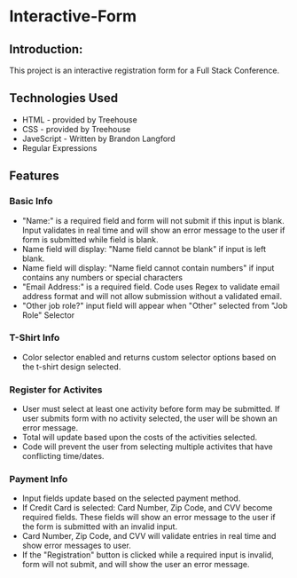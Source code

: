 # Interactive-Form
## Introduction:
This project is an interactive registration form for a Full Stack Conference.


## Technologies Used
* HTML - provided by Treehouse
* CSS - provided by Treehouse 
* JaveScript - Written by Brandon Langford
* Regular Expressions

## Features
### Basic Info
* "Name:" is a required field and form will not submit if this input is blank.  Input validates in real time and will show an error message to the user if form is submitted while field is blank.
* Name field will display: "Name field cannot be blank" if input is left blank.
* Name field will display: "Name field cannot contain numbers" if input contains any numbers or special characters
*  "Email Address:" is a required field.  Code uses Regex to validate email address format and will not allow submission without a validated email.
* "Other job role?" input field will appear when "Other" selected from "Job Role" Selector

### T-Shirt Info
* Color selector enabled and returns custom selector options based on the t-shirt design selected.

### Register for Activites
* User must select at least one activity before form may be submitted.  If user submits form with no activity selected, the user will be shown an error message.
* Total will update based upon the costs of the activities selected.
* Code will prevent the user from selecting multiple activites that have conflicting time/dates.

### Payment Info
* Input fields update based on the selected payment method.  
* If Credit Card is selected: Card Number, Zip Code, and CVV become required fields. These fields will show an error message to the user if the form is submitted with an invalid input.
* Card Number, Zip Code, and CVV will validate entries in real time and show error messages to user.
* If the "Registration" button is clicked while a required input is invalid, form will not submit, and will show the user an error message.

